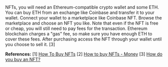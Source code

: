  NFTs, you will need an Ethereum-compatible crypto wallet and some ETH. You can buy ETH from an exchange like Coinbase and transfer it to your wallet. Connect your wallet to a marketplace like Coinbase NFT. Browse the marketplace and choose an NFT you like. Note that even if the NFT is free or cheap, you will still need to pay fees for the transaction. Ethereum blockchain charges a "gas" fee, so make sure you have enough ETH to cover these fees. After purchasing access the NFT through your wallet until you choose to sell it. [3]

<b>References:</b>
<span>[1] <a href='https://www.forbes.com/advisor/investing/cryptocurrency/how-to-buy-nfts/' target='_blank' class='text-purple-1 underline'>How To Buy NFTs</a></span>
<span>[2] <a href='https://money.com/how-to-buy-nfts/' target='_blank' class='text-purple-1 underline'>How to buy NFTs - Money</a></span>
<span>[3] <a href='https://www.coinbase.com/learn/crypto-basics/how-to-buy-nft' target='_blank' class='text-purple-1 underline'>How do you buy an NFT?</a></span>
